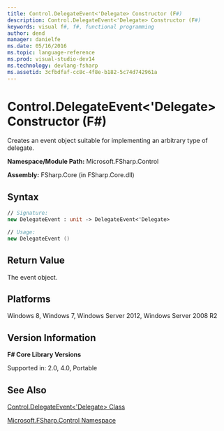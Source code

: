 ```yaml
---
title: Control.DelegateEvent<'Delegate> Constructor (F#)
description: Control.DelegateEvent<'Delegate> Constructor (F#)
keywords: visual f#, f#, functional programming
author: dend
manager: danielfe
ms.date: 05/16/2016
ms.topic: language-reference
ms.prod: visual-studio-dev14
ms.technology: devlang-fsharp
ms.assetid: 3cfbdfaf-cc8c-4f8e-b182-5c74d742961a 
---
```


# Control.DelegateEvent<'Delegate> Constructor (F#)

Creates an event object suitable for implementing an arbitrary type of delegate.

**Namespace/Module Path:** Microsoft.FSharp.Control

**Assembly:** FSharp.Core (in FSharp.Core.dll)


## Syntax

```fsharp
// Signature:
new DelegateEvent : unit -> DelegateEvent<'Delegate>

// Usage:
new DelegateEvent ()
```

## Return Value

The event object.

## Platforms
Windows 8, Windows 7, Windows Server 2012, Windows Server 2008 R2

## Version Information
**F# Core Library Versions**

Supported in: 2.0, 4.0, Portable

## See Also
[Control.DelegateEvent&#60;'Delegate&#62; Class](Control.DelegateEvent%5B%27Delegate%5D-Class-%5BFSharp%5D.md)

[Microsoft.FSharp.Control Namespace](Microsoft.FSharp.Control-Namespace-%5BFSharp%5D.md)